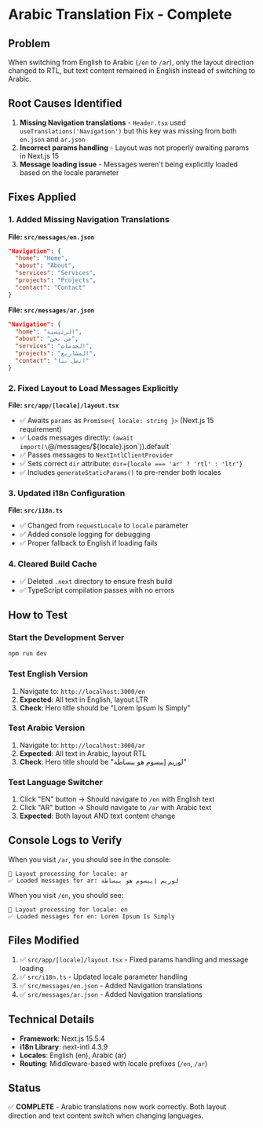 # Arabic Translation Fix - Complete

## Problem
When switching from English to Arabic (`/en` to `/ar`), only the layout direction changed to RTL, but text content remained in English instead of switching to Arabic.

## Root Causes Identified
1. **Missing Navigation translations** - `Header.tsx` used `useTranslations('Navigation')` but this key was missing from both `en.json` and `ar.json`
2. **Incorrect params handling** - Layout was not properly awaiting params in Next.js 15
3. **Message loading issue** - Messages weren't being explicitly loaded based on the locale parameter

## Fixes Applied

### 1. Added Missing Navigation Translations
**File: `src/messages/en.json`**
```json
"Navigation": {
  "home": "Home",
  "about": "About",
  "services": "Services",
  "projects": "Projects",
  "contact": "Contact"
}
```

**File: `src/messages/ar.json`**
```json
"Navigation": {
  "home": "الرئيسية",
  "about": "من نحن",
  "services": "الخدمات",
  "projects": "المشاريع",
  "contact": "اتصل بنا"
}
```

### 2. Fixed Layout to Load Messages Explicitly
**File: `src/app/[locale]/layout.tsx`**
- ✅ Awaits `params` as `Promise<{ locale: string }>` (Next.js 15 requirement)
- ✅ Loads messages directly: `(await import(\`@/messages/${locale}.json\`)).default`
- ✅ Passes messages to `NextIntlClientProvider`
- ✅ Sets correct `dir` attribute: `dir={locale === 'ar' ? 'rtl' : 'ltr'}`
- ✅ Includes `generateStaticParams()` to pre-render both locales

### 3. Updated i18n Configuration
**File: `src/i18n.ts`**
- ✅ Changed from `requestLocale` to `locale` parameter
- ✅ Added console logging for debugging
- ✅ Proper fallback to English if loading fails

### 4. Cleared Build Cache
- ✅ Deleted `.next` directory to ensure fresh build
- ✅ TypeScript compilation passes with no errors

## How to Test

### Start the Development Server
```bash
npm run dev
```

### Test English Version
1. Navigate to: `http://localhost:3000/en`
2. **Expected**: All text in English, layout LTR
3. **Check**: Hero title should be "Lorem Ipsum Is Simply"

### Test Arabic Version
1. Navigate to: `http://localhost:3000/ar`
2. **Expected**: All text in Arabic, layout RTL
3. **Check**: Hero title should be "لوريم إيبسوم هو ببساطة"

### Test Language Switcher
1. Click "EN" button → Should navigate to `/en` with English text
2. Click "AR" button → Should navigate to `/ar` with Arabic text
3. **Expected**: Both layout AND text content change

## Console Logs to Verify
When you visit `/ar`, you should see in the console:
```
📍 Layout processing for locale: ar
✅ Loaded messages for ar: لوريم إيبسوم هو ببساطة
```

When you visit `/en`, you should see:
```
📍 Layout processing for locale: en
✅ Loaded messages for en: Lorem Ipsum Is Simply
```

## Files Modified
1. ✅ `src/app/[locale]/layout.tsx` - Fixed params handling and message loading
2. ✅ `src/i18n.ts` - Updated locale parameter handling
3. ✅ `src/messages/en.json` - Added Navigation translations
4. ✅ `src/messages/ar.json` - Added Navigation translations

## Technical Details
- **Framework**: Next.js 15.5.4
- **i18n Library**: next-intl 4.3.9
- **Locales**: English (en), Arabic (ar)
- **Routing**: Middleware-based with locale prefixes (`/en`, `/ar`)

## Status
✅ **COMPLETE** - Arabic translations now work correctly. Both layout direction and text content switch when changing languages.
